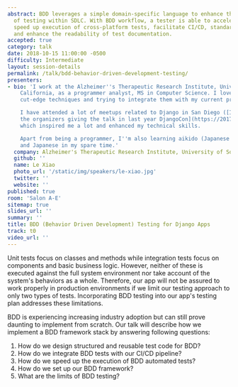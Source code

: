 ```yaml
---
abstract: BDD leverages a simple domain-specific language to enhance the effectiveness
  of testing within SDLC. With BDD workflow, a tester is able to accelerate development,
  speed up execution of cross-platform tests, facilitate CI/CD, standardize validation
  and enhance the readability of test documentation.
accepted: true
category: talk
date: 2018-10-15 11:00:00 -0500
difficulty: Intermediate
layout: session-details
permalink: /talk/bdd-behavior-driven-development-testing/
presenters:
- bio: 'I work at the Alzheimer''s Therapeutic Research Institute, University of Southern
    California, as a programmer analyst, MS in Computer Science. I love exploring
    cut-edge techniques and trying to integrate them with my current project.

    I have attended a lot of meetups related to Django in San Diego ([I saw one of
    the organizers giving the talk in last year DjangoCon](https://2017.djangocon.us/talks/stumbling-through-django-and-how-not-to/))
    which inspired me a lot and enhanced my technical skills.

    Apart from being a programmer, I''m also learning aikido (Japanese martial arts)
    and Japanese in my spare time.'
  company: Alzheimer's Therapeutic Research Institute, University of Southern California
  github: ''
  name: Le Xiao
  photo_url: '/static/img/speakers/le-xiao.jpg'
  twitter: ''
  website: ''
published: true
room: 'Salon A-E'
sitemap: true
slides_url: ''
summary: ''
title: BDD (Behavior Driven Development) Testing for Django Apps
track: t0
video_url: ''
---
```


Unit tests focus on classes and methods while integration tests focus on components and basic business logic. However, neither of these is executed against the full system environment nor take account of the system's behaviors as a whole. Therefore, our app will not be assured to work properly in production environments if we limit our testing approach to only two types of tests. Incorporating BDD testing into our app's testing plan addresses these limitations.

BDD is experiencing increasing industry adoption but can still prove daunting to implement from scratch. Our talk will describe how we implement a BDD framework stack by answering following questions:

1. How do we design structured and reusable test code for BDD?
2. How do we integrate BDD tests with our CI/CD pipeline?
3. How do we speed up the execution of BDD automated tests?
4. How do we set up our BDD framework?
5. What are the limits of BDD testing?
